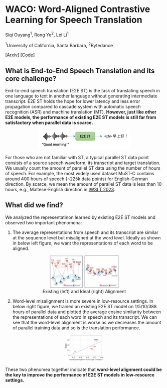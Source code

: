 # WACO: Word-Aligned Contrastive Learning for Speech Translation

Siqi Ouyang<sup>1</sup>, Rong Ye<sup>2</sup>, Lei Li<sup>1</sup>

<sup>1</sup>University of California, Santa Barbara, <sup>2</sup>Bytedance


\[[Arxiv](https://arxiv.org/abs/2212.09359)\] \[[Code](https://github.com/owaski/WACO)\]

## What is End-to-End Speech Translation and its core challenge?

End-to-end speech translation (E2E ST) is the task of translating speech in one language to text in another language without generating intermediate transcript. E2E ST holds the hope for lower latency and less error propagation compared to cascade system with automatic speech recognition (ASR) and machine translation (MT). **However, just like other E2E models, the performance of existing E2E ST models is still far from satisfactory when parallel data is scarce.**

<div style="text-align: center;">
<figure>
    <img src="figures/E2E_ST.png" width="70%" />
    <!-- <figcaption>Existing</figcaption> -->
</figure>
</div>

For those who are not familiar with ST, a typical parallel ST data point consists of a source speech waveform, its transcript and target translation. We usually count the amount of parallel ST data using the number of hours of speech. For example, the most widely used dataset MuST-C contains around 400 hours of speech (~225k data points) for English-German direction. By scarce, we mean the amount of parallel ST data is less than 10 hours, e.g., Maltese-English direction in [IWSLT 2023](https://iwslt.org/2023/low-resource).

## What did we find?

We analyzed the representatinon learned by existing E2E ST models and observed two important phenomena:
1. The average representations from speech and its transcript are similar at the sequence level but misaligned at the word level. Ideally as shown in below left figure, we want the representations of each word to be aligned.
<div style="text-align: center;">
    <figure>
        <img src="figures/intro_example1.png" width="25%" />
        <img src="figures/intro_example2.png" width="26.3%" />
        <figcaption>Existing (left) and Ideal (right) Alignment</figcaption>
    <figure>
</div>

2. Word-level misalignment is more severe in low-resource settings. In below right figure, we trained an existing E2E ST model on 1/5/10/388 hours of parallel data and plotted the average cosine similarity between the representations of each word in speech and its transcript. We can see that the word-level alignment is worse as we decreases the amount of parallel training data and so is the translation performance.
<div style="text-align: center;">
    <figure>
        <img src="figures/bleu_data_2.png" width="30%" />
    <figure>
</div>



<!-- <div style="text-align: center;">
<img src="figures/ideal_existing.png" alt="Ideal and Existing" width="400" height="200" />
<img src="figures/bleu_data_21024_1.png" alt="BLEU and Data" width="300" height="200" />
</div> -->

These two phenomea together indicate that **word-level alignment could be the key to improve the performance of E2E ST models in low-resource settings.**
